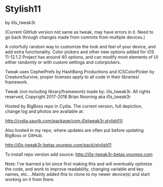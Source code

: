 # Stylish11 
by i0s_tweak3r 

(Current GitHub version not same as tweak, may have errors in it. Need to go back through changes made from commits from multiple devices.)

A colorfully random way to customize the look and feel of your device, and add extra functionality. Color pickers and other new options added for iOS 11-12.1.2 Project has around 40 options, and can modify most elements of UI either randomly or with custom settings and colorpickers. 

Tweak uses CepheiPrefs by HashBang Productions and lCSColorPicker by CreatureSurvive, proper licenses apply to all code in their libraries/ framework.

Tweak (not including library/framework) made by: i0s_tweak3r. All rights reserved,
Copyright 2017-2018 Brian Nooning aka i0s_tweak3r

Hosted by BigBoss repo in Cydia. The current version, full depiction, change log and photos are available at:

http://cydia.saurik.com/package/com.i0stweak3r.stylish11/

Also hosted in my repo, where updates are often put before updating BigBoss or GitHub.

http://i0s-tweak3r-betas.yourepo.com/pack/stylish11

To install repo version add source: http://i0s-tweak3r-betas.yourepo.com

Note: I've learned a lot since first making this and will eventually optimize the code, and work to improve readability, changing variable and key names, etc....Mainly added this to clone to my newer device(s) and start working on it from there.